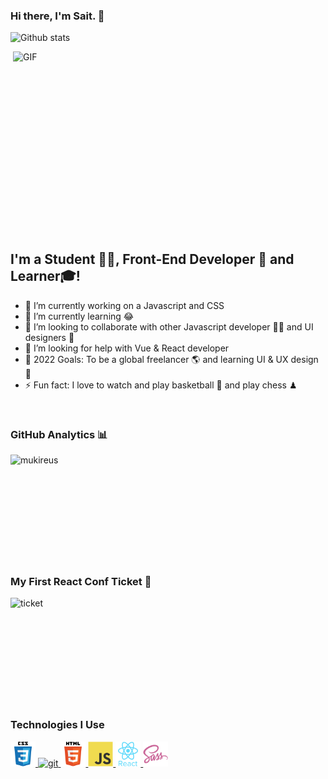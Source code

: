 ### Hi there, I'm Sait. 👋



<!--
**saitcantunc/saitcantunc** is a ✨ _special_ ✨ repository because its `README.md` (this file) appears on your GitHub profile.

Here are some ideas to get you started: -->
![Github stats](https://github-readme-stats.vercel.app/api?username=saitcantunc&show_icons=true&theme=gradient)


<img align="right" alt="GIF" src="https://github.com/abhisheknaiidu/abhisheknaiidu/blob/master/code.gif?raw=true" width="500" height="320" />

## I'm a Student 👨‍🎓, Front-End Developer 🚀 and Learner🎓!
- 🔭 I’m currently working on a Javascript and CSS
- 🌱 I’m currently learning 😂
- 👯 I’m looking to collaborate with other Javascript developer 👩‍💻 and UI designers 🎨
- 🤔 I’m looking for help with Vue & React developer
- 🥅 2022 Goals: To be a global freelancer 🌎 and learning UI & UX design 🎨
- ⚡ Fun fact: I love to watch and play basketball 🏀 and play chess ♟
<br />

### GitHub Analytics 📊

  <img height="180em" align="left" src="https://github-readme-stats.vercel.app/api/top-langs?username=saitcantunc&show_icons=true&locale=en&layout=compact&langs_count=8&theme=radical" alt="mukireus"/>
</a>

<br /><br /><br /><br /><br /><br /><br /><br /><br /><br />

### My First React Conf Ticket 🎫

<img height="190em" align="left" src="https://user-images.githubusercontent.com/73478972/144571586-a3eed2be-a022-4db3-ab99-cd5158917e9b.png" alt="ticket"/>
</a>

<br /><br /><br /><br /><br /><br /><br /><br /><br /><br />

<h3 align="left">Technologies I Use</h3>
<p align="left"> <a href="https://www.w3schools.com/css/" target="_blank" rel="noreferrer"> <img src="https://raw.githubusercontent.com/devicons/devicon/master/icons/css3/css3-original-wordmark.svg" alt="css3" width="40" height="40"/> </a> <a href="https://git-scm.com/" target="_blank" rel="noreferrer"> <img src="https://www.vectorlogo.zone/logos/git-scm/git-scm-icon.svg" alt="git" width="40" height="40"/> </a> <a href="https://www.w3.org/html/" target="_blank" rel="noreferrer"> <img src="https://raw.githubusercontent.com/devicons/devicon/master/icons/html5/html5-original-wordmark.svg" alt="html5" width="40" height="40"/> </a> <a href="https://developer.mozilla.org/en-US/docs/Web/JavaScript" target="_blank" rel="noreferrer"> <img src="https://raw.githubusercontent.com/devicons/devicon/master/icons/javascript/javascript-original.svg" alt="javascript" width="40" height="40"/> </a> <a href="https://reactjs.org/" target="_blank" rel="noreferrer"> <img src="https://raw.githubusercontent.com/devicons/devicon/master/icons/react/react-original-wordmark.svg" alt="react" width="40" height="40"/> </a> <a href="https://sass-lang.com" target="_blank" rel="noreferrer"> <img src="https://raw.githubusercontent.com/devicons/devicon/master/icons/sass/sass-original.svg" alt="sass" width="40" height="40"/> </a> </p>



